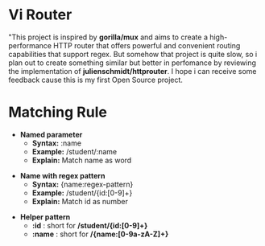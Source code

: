 # Vi Router

"This project is inspired by **gorilla/mux** and aims to create a high-performance HTTP router that offers powerful and convenient routing capabilities that support regex. But somehow that project is quite slow, so i plan out to create something similar but better in perfomance by reviewing the implementation of **julienschmidt/httprouter**. I hope i can receive some feedback cause this is my first Open Source project.

# Matching Rule

- **Named parameter**
  - **Syntax:** :name
  - **Example:** /student/:name
  - **Explain:** Match name as word

* **Name with regex pattern**
  - **Syntax:** {name:regex-pattern}
  - **Example:** /student/{id:[0-9]+}
  * **Explain:** Match id as number

- **Helper pattern**
  - **:id** : short for **/student/{id:[0-9]+}**
  - **:name** : short for **/{name:[0-9a-zA-Z]+}**
